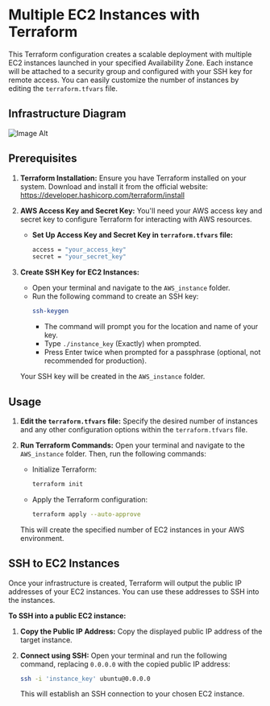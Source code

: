 # Multiple EC2 Instances with Terraform

This Terraform configuration creates a scalable deployment with multiple EC2 instances launched in your specified Availability Zone. Each instance will be attached to a security group and configured with your SSH key for remote access. You can easily customize the number of instances by editing the `terraform.tfvars` file.

## Infrastructure Diagram

![Image Alt]()

## Prerequisites

1. **Terraform Installation:** Ensure you have Terraform installed on your system. Download and install it from the official website: https://developer.hashicorp.com/terraform/install

2. **AWS Access Key and Secret Key:** You'll need your AWS access key and secret key to configure Terraform for interacting with AWS resources.

   * **Set Up Access Key and Secret Key in `terraform.tfvars` file:**
     ```bash
     access = "your_access_key"
     secret = "your_secret_key"
     ```

3. **Create SSH Key for EC2 Instances:**

   * Open your terminal and navigate to the `AWS_instance` folder.
   * Run the following command to create an SSH key:
      ```bash
      ssh-keygen
      ```
      * The command will prompt you for the location and name of your key.
      * Type `./instance_key` (Exactly) when prompted.
      * Press Enter twice when prompted for a passphrase (optional, not recommended for production).

   Your SSH key will be created in the `AWS_instance` folder.

## Usage

1. **Edit the `terraform.tfvars` file:** Specify the desired number of instances and any other configuration options within the `terraform.tfvars` file.

2. **Run Terraform Commands:** Open your terminal and navigate to the `AWS_instance` folder. Then, run the following commands:

   * Initialize Terraform:

      ```bash
      terraform init
      ```
   * Apply the Terraform configuration:

      ```bash
      terraform apply --auto-approve
      ```

   This will create the specified number of EC2 instances in your AWS environment.

## SSH to EC2 Instances

Once your infrastructure is created, Terraform will output the public IP addresses of your EC2 instances. You can use these addresses to SSH into the instances.

**To SSH into a public EC2 instance:**

1. **Copy the Public IP Address:** Copy the displayed public IP address of the target instance.

2. **Connect using SSH:** Open your terminal and run the following command, replacing `0.0.0.0` with the copied public IP address:

   ```bash
   ssh -i 'instance_key' ubuntu@0.0.0.0
   ```

   This will establish an SSH connection to your chosen EC2 instance.
